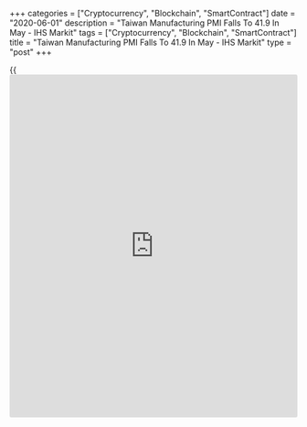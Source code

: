+++
categories = ["Cryptocurrency", "Blockchain", "SmartContract"]
date = "2020-06-01"
description = "Taiwan Manufacturing PMI Falls To 41.9 In May - IHS Markit"
tags = ["Cryptocurrency", "Blockchain", "SmartContract"]
title = "Taiwan Manufacturing PMI Falls To 41.9 In May - IHS Markit"
type = "post"
+++

{{<iframe id="large-banner" src="https://www.bounty.group/#slide=16.0" width="100%" height="600" scrolling="no" style="border: 0px solid rgb(216, 221, 230); border-radius: 3px;">}}

The manufacturing sector in Taiwan continued to contract in May, and at
a faster rate, the latest survey from IHS Markit revealed on Monday with
a manufacturing PMI score of 41.9.

That's down from 42.2 in April, and it moves further beneath the boom-
or-bust line of 50 that separates expansion from contraction.

Individually, production fell at a substantial pace, while there was a
sharp decline in total sales amid the quickest drop in exports since
2009.

There were marked decreases in both input costs and output prices.

For comments and feedback [contact](https://www.playgroundfx.com/contact/): editorial@rtt[news](https://www.letsplayfx.com/blog/forex-news-website/).com

[Economic News][1]

 **What parts of the world are seeing the best (and worst) economic
performances lately? Click[here][2] to check out our [Econ Scorecard][2]
and find out! See up-to-the-moment [ranking](https://www.playgroundfx.com/blog/crypto-exchange-ranking/)s for the best and worst
performers in [GDP][3], [unemployment rate][4], [inflation][5] and much
more.**

   1. www.rtt[news](https://www.letsplayfx.com/blog/forex-news-website/).com/Content/EconomicNews.aspx
   2. www.rtt[news](https://www.letsplayfx.com/blog/forex-news-website/).com/economic-scorecard/world-rank/retail-sales/highest-performance.aspx
   3. www.rtt[news](https://www.letsplayfx.com/blog/forex-news-website/).com/economic-scorecard/world-rank/GDP/highest-performance.aspx
   4. www.rtt[news](https://www.letsplayfx.com/blog/forex-news-website/).com/economic-scorecard/world-rank/unemployment-rate/lowest-performance.aspx
   5. www.rtt[news](https://www.letsplayfx.com/blog/forex-news-website/).com/economic-scorecard/world-rank/CPI/highest-performance.aspx